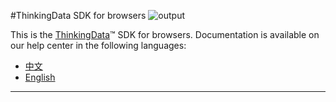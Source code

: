#ThinkingData SDK for browsers
![output](https://user-images.githubusercontent.com/53337625/205621683-ed9b97ef-6a52-4903-a2c0-a955dddebb7d.png)

This is the [ThinkingData](https://www.thinkingdata.cn)™ SDK for browsers. Documentation is available on our help center in the following languages:

- [中文](https://docs.thinkingdata.cn/ta-manual/latest/installation/installation_menu/client_sdk/javascript_sdk_installation/javascript_sdk_installation.html)
- [English](https://docs.thinkingdata.cn/ta-manual/latest/en/99oQ5UeGzK09DWfPCaQwCg/installation/client_sdk/javascript_sdk_installation/javascript_sdk_installation.html)
---
